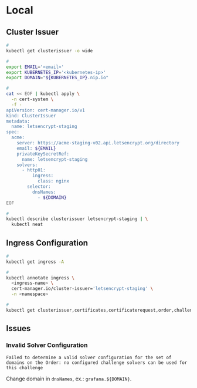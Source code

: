 # Local

## Cluster Issuer

```sh
#
kubectl get clusterissuer -o wide

#
export EMAIL='<email>'
export KUBERNETES_IP='<kubernetes-ip>'
export DOMAIN="${KUBERNETES_IP}.nip.io"

#
cat << EOF | kubectl apply \
  -n cert-system \
  -f -
apiVersion: cert-manager.io/v1
kind: ClusterIssuer
metadata:
  name: letsencrypt-staging
spec:
  acme:
    server: https://acme-staging-v02.api.letsencrypt.org/directory
    email: ${EMAIL}
    privateKeySecretRef:
      name: letsencrypt-staging
    solvers:
      - http01:
          ingress:
            class: nginx
        selector:
          dnsNames:
            - ${DOMAIN}
EOF

#
kubectl describe clusterissuer letsencrypt-staging | \
  kubectl neat
```

## Ingress Configuration

```sh
#
kubectl get ingress -A

#
kubectl annotate ingress \
  <ingress-name> \
  cert-manager.io/cluster-issuer='letsencrypt-staging' \
  -n <namespace>

#
kubectl get clusterissuer,certificates,certificaterequest,order,challenge -A
```

## Issues

### Invalid Solver Configuration

```log
Failed to determine a valid solver configuration for the set of domains on the Order: no configured challenge solvers can be used for this challenge
```

Change domain in `dnsNames`, ex.: `grafana.${DOMAIN}`.

